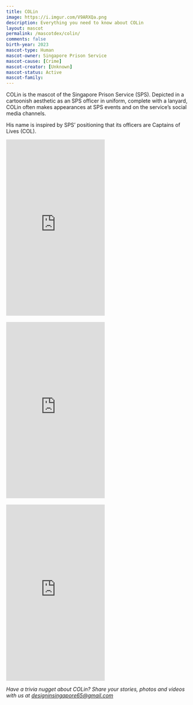 ```yaml
---
title: COLin
image: https://i.imgur.com/V9ARXQa.png
description: Everything you need to know about COLin
layout: mascot
permalink: /mascotdex/colin/
comments: false
birth-year: 2023
mascot-type: Human
mascot-owner: Singapore Prison Service
mascot-cause: [Crime]
mascot-creator: [Unknown]
mascot-status: Active
mascot-family: 
---
```


COLin is the mascot of the Singapore Prison Service (SPS). Depicted in a cartoonish aesthetic as an SPS officer in uniform, complete with a lanyard, COLin often makes appearances at SPS events and on the service’s social media channels.

His name is inspired by SPS’ positioning that its officers are Captains of Lives (COL).

<div class="video-responsive"><iframe src="https://www.facebook.com/plugins/video.php?height=476&href=https%3A%2F%2Fwww.facebook.com%2FSingaporePrisonService%2Fvideos%2F317141297790954%2F&show_text=false&width=267&t=0" width="267" height="476" style="border:none;overflow:hidden" scrolling="no" frameborder="0" allowfullscreen="true" allow="autoplay; clipboard-write; encrypted-media; picture-in-picture; web-share" allowFullScreen="true"></iframe></div>
<br>
<div class="video-responsive"><iframe src="https://www.facebook.com/plugins/video.php?height=476&href=https%3A%2F%2Fwww.facebook.com%2FSingaporePrisonService%2Fvideos%2F573864058890845%2F&show_text=false&width=267&t=0" width="267" height="476" style="border:none;overflow:hidden" scrolling="no" frameborder="0" allowfullscreen="true" allow="autoplay; clipboard-write; encrypted-media; picture-in-picture; web-share" allowFullScreen="true"></iframe></div>
<br>
<div class="video-responsive"><iframe src="https://www.facebook.com/plugins/video.php?height=476&href=https%3A%2F%2Fwww.facebook.com%2Freel%2F923022352752534%2F&show_text=false&width=267&t=0" width="267" height="476" style="border:none;overflow:hidden" scrolling="no" frameborder="0" allowfullscreen="true" allow="autoplay; clipboard-write; encrypted-media; picture-in-picture; web-share" allowFullScreen="true"></iframe></div>

<i>Have a trivia nugget about COLin? Share your stories, photos and videos with us at designinsingapore65@gmail.com</i>

